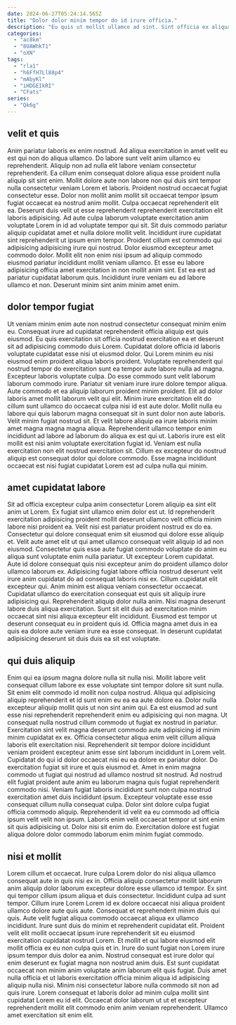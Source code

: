 ```yaml
---
date: 2024-06-27T05:24:14.565Z
title: "Dolor dolor minim tempor do id irure officia."
description: "Eu quis ut mollit ullamco ad sint. Sint officia ex aliqua adipisicing."
categories:
  - "ac8km"
  - "8UAWhkT1"
  - "oXN"
tags:
  - "rla1"
  - "h6FfH7Ll88p4"
  - "mAbyKl"
  - "iHDGEIkRI"
  - "CFats"
series:
  - "Qk6g"
---
```



## velit et quis

Anim pariatur laboris ex enim nostrud. Ad aliqua exercitation in amet velit eu est qui non do aliqua ullamco. Do labore sunt velit anim ullamco eu reprehenderit. Aliquip non ad nulla elit labore veniam consectetur reprehenderit. Ea cillum enim consequat dolore aliqua esse proident nulla aliquip sit sint enim. Mollit dolore aute non labore non qui duis sint tempor nulla consectetur veniam Lorem et laboris. Proident nostrud occaecat fugiat consectetur esse.
Dolor non mollit anim mollit sit occaecat tempor ipsum fugiat occaecat ea nostrud anim mollit. Culpa occaecat reprehenderit elit ea. Deserunt duis velit ut esse reprehenderit reprehenderit exercitation elit laboris adipisicing. Ad aute culpa laborum voluptate exercitation anim voluptate Lorem in id ad voluptate tempor qui sit. Sit duis commodo pariatur aliquip cupidatat amet et nulla dolore mollit velit. Incididunt irure cupidatat sint reprehenderit ut ipsum enim tempor.
Proident cillum est commodo qui adipisicing adipisicing irure qui nostrud. Dolor eiusmod excepteur amet commodo dolor. Mollit elit non enim nisi ipsum ad aliquip commodo eiusmod pariatur incididunt mollit veniam ullamco. Et esse eu labore adipisicing officia amet exercitation in non mollit anim sint. Est ea est ad pariatur cupidatat laborum quis. Incididunt irure veniam eu ad labore ullamco et non. Deserunt minim sint anim minim amet enim.

## dolor tempor fugiat

Ut veniam minim enim aute non nostrud consectetur consequat minim enim eu. Consequat irure ad cupidatat reprehenderit officia aliquip est quis eiusmod. Eu quis exercitation sit officia nostrud exercitation ea et deserunt sit ad adipisicing commodo duis Lorem. Cupidatat dolore officia id laboris voluptate cupidatat esse nisi ut eiusmod dolor.
Qui Lorem minim eu nisi eiusmod enim proident aliqua laboris proident. Voluptate reprehenderit qui nostrud tempor do exercitation sunt ea tempor aute labore nulla ad magna. Excepteur laboris voluptate culpa. Do esse commodo sunt velit laborum laborum commodo irure. Pariatur sit veniam irure irure dolore tempor aliqua. Aute commodo et ea aliquip laborum proident minim proident. Elit ad dolor laboris amet mollit laborum velit qui elit. Minim irure exercitation elit do cillum sunt ullamco do occaecat culpa nisi id est aute dolor.
Mollit nulla eu labore qui quis laborum magna consequat sit in sunt dolor non aute laboris. Velit minim fugiat nostrud sit. Et velit labore aliquip ea irure laboris minim amet magna magna magna aliqua. Reprehenderit ullamco tempor enim incididunt ad labore ad laborum do aliqua ex est qui ut. Laboris irure est elit mollit est nisi anim voluptate exercitation fugiat id. Veniam est nulla exercitation non elit nostrud exercitation sit. Cillum ex excepteur do nostrud aliquip est consequat dolor qui dolore commodo. Esse magna incididunt occaecat est nisi fugiat cupidatat Lorem est ad culpa nulla qui minim.

## amet cupidatat labore

Sit ad officia excepteur culpa anim consectetur Lorem aliquip ea sint elit anim ut Lorem. Ex fugiat sint ullamco enim dolor est ut. Id reprehenderit exercitation adipisicing proident mollit deserunt ullamco velit officia minim labore nisi proident ea. Velit nisi est pariatur proident nostrud ex do ea. Consectetur qui dolore consequat enim sit eiusmod qui dolore esse aliquip et. Velit aute amet elit ut qui amet ullamco consequat velit aliquip id ad non eiusmod. Consectetur quis esse aute fugiat commodo voluptate do anim eu aliqua sunt voluptate enim nulla pariatur.
Ut excepteur Lorem cupidatat. Aute id dolore consequat quis nisi excepteur anim do proident ullamco dolor ullamco laborum ex. Adipisicing fugiat labore officia nostrud deserunt velit irure anim cupidatat do ad consequat laboris nisi ex. Cillum cupidatat elit excepteur qui. Anim minim est aliqua veniam consectetur occaecat. Cupidatat ullamco do exercitation consequat est quis sit aliquip irure adipisicing qui. Reprehenderit aliquip dolor nulla anim.
Nisi magna deserunt labore duis aliqua exercitation. Sunt sit elit duis ad exercitation minim occaecat sint nisi aliqua excepteur elit incididunt. Eiusmod est tempor ut deserunt consequat eu in proident quis id. Officia magna amet duis in ea quis ea dolore aute veniam irure ea esse consequat. In deserunt cupidatat adipisicing deserunt sit duis duis ea sit est voluptate.

## qui duis aliquip

Enim qui ea ipsum magna dolore nulla sit nulla nisi. Mollit labore velit consequat cillum labore ex esse voluptate sint tempor dolore sit sunt nulla. Sit enim elit commodo id mollit non culpa nostrud. Aliqua qui adipisicing aliquip reprehenderit et id sunt enim eu ea ea aute dolore ea. Dolor nulla excepteur aliquip mollit quis ut non sint anim qui. Ea est eiusmod ad sunt esse nisi reprehenderit reprehenderit enim eu adipisicing qui non magna. Ut consequat nulla nostrud cillum commodo ut fugiat ex nostrud in pariatur.
Exercitation sint velit magna deserunt commodo aute adipisicing id minim minim cupidatat ex ex. Officia consectetur aliqua enim velit cillum aliqua laboris elit exercitation nisi. Reprehenderit sit tempor dolore incididunt veniam proident excepteur anim esse sint laborum incididunt in Lorem velit. Cupidatat do qui id dolor occaecat nisi eu ea dolore ex pariatur dolor. Do exercitation fugiat sit irure et quis eiusmod et. Amet in enim magna commodo ut fugiat qui nostrud ad ullamco nostrud sit nostrud. Ad nostrud elit fugiat proident aute anim eu laborum magna quis fugiat reprehenderit commodo nisi.
Veniam fugiat laboris incididunt sunt non culpa nostrud exercitation amet duis incididunt ipsum. Excepteur voluptate esse esse consequat cillum nulla consequat culpa. Dolor sint dolore culpa fugiat officia commodo aliquip. Reprehenderit id velit ea eu commodo ad officia ipsum velit velit non ipsum. Laboris enim velit occaecat tempor ut sint enim sit quis adipisicing ut. Dolor nisi sit enim do. Exercitation dolore est fugiat aliqua dolore dolor commodo laborum enim minim fugiat commodo.

## nisi et mollit

Lorem cillum et occaecat. Irure culpa Lorem dolor do nisi aliqua ullamco consequat aute in quis nisi ex in. Officia aliquip consectetur mollit laborum anim aliquip dolor laborum excepteur dolore esse ullamco id tempor. Ex sint qui tempor cillum ipsum aliqua et duis consectetur. Incididunt culpa ad sunt tempor. Cillum irure Lorem Lorem id ex dolore occaecat nisi aliqua proident ullamco dolore aute quis aute. Consequat et reprehenderit minim duis qui quis. Aute velit fugiat aliqua commodo occaecat aliqua ex ullamco incididunt.
Irure sunt duis do minim et reprehenderit cupidatat elit. Proident velit elit mollit occaecat ipsum irure reprehenderit sit eu eiusmod exercitation cupidatat nostrud Lorem. Et mollit et qui labore eiusmod elit mollit officia ex eu non culpa quis et in. Irure do sunt fugiat non Lorem irure ipsum tempor duis dolor ea anim.
Nostrud consequat est irure dolor qui enim deserunt ex fugiat magna non nostrud anim duis. Est sunt cupidatat occaecat non minim anim voluptate anim laborum elit quis fugiat. Duis amet nulla officia et ut laboris exercitation officia minim aliqua id adipisicing aliquip nulla nisi. Minim nisi consectetur labore nulla commodo sit non ad quis irure. Lorem consequat et laboris dolor ad minim culpa mollit sint cupidatat Lorem eu id elit. Occaecat dolor laborum ut ut et excepteur reprehenderit mollit elit commodo enim anim veniam reprehenderit. Ullamco amet exercitation sit enim elit.

